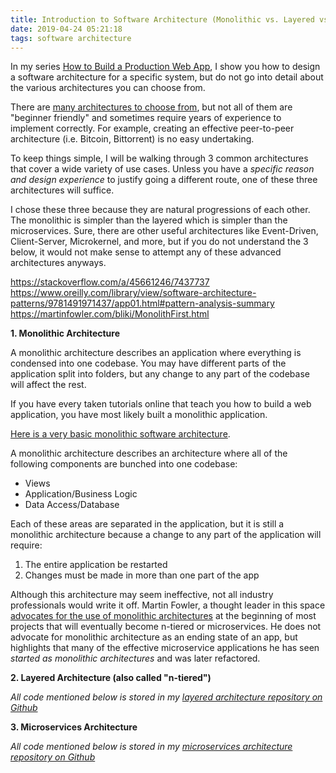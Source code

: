 ```yaml
---
title: Introduction to Software Architecture (Monolithic vs. Layered vs. Microservices)
date: 2019-04-24 05:21:18
tags: software architecture
---
```


In my series [How to Build a Production Web App](), I show you how to design a software architecture for a specific system, but do not go into detail about the various architectures you can choose from.

There are [many architectures to choose from](https://en.wikipedia.org/wiki/Software_architecture#Architectural_styles_and_patterns), but not all of them are "beginner friendly" and sometimes require years of experience to implement correctly.  For example, creating an effective peer-to-peer architecture (i.e. Bitcoin, Bittorrent) is no easy undertaking.

To keep things simple, I will be walking through 3 common architectures that cover a wide variety of use cases.  Unless you have a _specific reason and design experience_ to justify going a different route, one of these three architectures will suffice.

I chose these three because they are natural progressions of each other.  The monolithic is simpler than the layered which is simpler than the microservices.  Sure, there are other useful architectures like Event-Driven, Client-Server, Microkernel, and more, but if you do not understand the 3 below, it would not make sense to attempt any of these advanced architectures anyways.

https://stackoverflow.com/a/45661246/7437737
https://www.oreilly.com/library/view/software-architecture-patterns/9781491971437/app01.html#pattern-analysis-summary
https://martinfowler.com/bliki/MonolithFirst.html

**1. Monolithic Architecture**

A monolithic architecture describes an application where everything is condensed into one codebase.  You may have different parts of the application split into folders, but any change to any part of the codebase will affect the rest.

If you have every taken tutorials online that teach you how to build a web application, you have most likely built a monolithic application.  

[Here is a very basic monolithic software architecture](https://github.com/zachgoll/monolithic-architecture-example-app).

A monolithic architecture describes an architecture where all of the following components are bunched into one codebase: 

* Views 
* Application/Business Logic 
* Data Access/Database

Each of these areas are separated in the application, but it is still a monolithic architecture because a change to any part of the application will require: 

1. The entire application be restarted 
2. Changes must be made in more than one part of the app

Although this architecture may seem ineffective, not all industry professionals would write it off.  Martin Fowler, a thought leader in this space [advocates for the use of monolithic architectures](https://martinfowler.com/bliki/MonolithFirst.html) at the beginning of most projects that will eventually become n-tiered or microservices.  He does not advocate for monolithic architecture as an ending state of an app, but highlights that many of the effective microservice applications he has seen _started as monolithic architectures_ and was later refactored.

**2. Layered Architecture (also called "n-tiered")**

_All code mentioned below is stored in my [layered architecture repository on Github](https://github.com/zachgoll/layered-architecture-example-app)_

**3. Microservices Architecture**

_All code mentioned below is stored in my [microservices architecture repository on Github](https://github.com/zachgoll/microservices-architecture-example)_